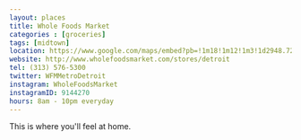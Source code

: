 ```yaml
---
layout: places
title: Whole Foods Market
categories : [groceries]
tags: [midtown]
location: https://www.google.com/maps/embed?pb=!1m18!1m12!1m3!1d2948.7295176448274!2d-83.05645685000002!3d42.348289799999996!2m3!1f0!2f0!3f0!3m2!1i1024!2i768!4f13.1!3m3!1m2!1s0x8824d2c82b749db9%3A0x121fe0e7f1858d0c!2sWhole+Foods+Market!5e0!3m2!1sen!2sus!4v1391923840726
website: http://www.wholefoodsmarket.com/stores/detroit
tel: (313) 576-5300
twitter: WFMMetroDetroit
instagram: WholeFoodsMarket
instagramID: 9144270
hours: 8am - 10pm everyday
---
```


<p>This is where you'll feel at home.</p>